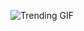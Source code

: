 
<!-- GIF_SECTION -->
![Trending GIF](https://media1.giphy.com/media/v1.Y2lkPThiYjIxNzcyZndiNTdsaDNzMXJsaTYxMmNrYXVmZm9oM25wNnhhbG82YTRqdjRrOSZlcD12MV9naWZzX3NlYXJjaCZjdD1n/78XCFBGOlS6keY1Bil/giphy.gif)
<!-- END_GIF_SECTION -->
